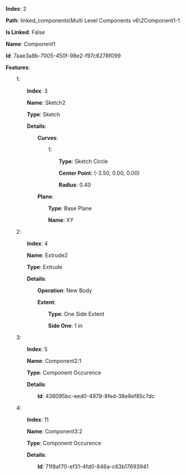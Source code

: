 **Index**: 2

**Path**: linked_components\Multi Level Components v6\2Component1-1

**Is Linked**: False

**Name**: Component1

**Id**: 7aae3a8b-7005-450f-98e2-f97c6278f099

**Features**:

&emsp;&emsp;1:

&emsp;&emsp;&emsp;&emsp;**Index**: 3

&emsp;&emsp;&emsp;&emsp;**Name**: Sketch2

&emsp;&emsp;&emsp;&emsp;**Type**: Sketch

&emsp;&emsp;&emsp;&emsp;**Details**:

&emsp;&emsp;&emsp;&emsp;&emsp;&emsp;**Curves**:

&emsp;&emsp;&emsp;&emsp;&emsp;&emsp;&emsp;&emsp;1:

&emsp;&emsp;&emsp;&emsp;&emsp;&emsp;&emsp;&emsp;&emsp;&emsp;**Type**: Sketch Circle

&emsp;&emsp;&emsp;&emsp;&emsp;&emsp;&emsp;&emsp;&emsp;&emsp;**Center Point**: (-3.50, 0.00, 0.00)

&emsp;&emsp;&emsp;&emsp;&emsp;&emsp;&emsp;&emsp;&emsp;&emsp;**Radius**: 0.40

&emsp;&emsp;&emsp;&emsp;&emsp;&emsp;**Plane**:

&emsp;&emsp;&emsp;&emsp;&emsp;&emsp;&emsp;&emsp;**Type**: Base Plane

&emsp;&emsp;&emsp;&emsp;&emsp;&emsp;&emsp;&emsp;**Name**: XY

&emsp;&emsp;2:

&emsp;&emsp;&emsp;&emsp;**Index**: 4

&emsp;&emsp;&emsp;&emsp;**Name**: Extrude2

&emsp;&emsp;&emsp;&emsp;**Type**: Extrude

&emsp;&emsp;&emsp;&emsp;**Details**:

&emsp;&emsp;&emsp;&emsp;&emsp;&emsp;**Operation**: New Body

&emsp;&emsp;&emsp;&emsp;&emsp;&emsp;**Extent**:

&emsp;&emsp;&emsp;&emsp;&emsp;&emsp;&emsp;&emsp;**Type**: One Side Extent

&emsp;&emsp;&emsp;&emsp;&emsp;&emsp;&emsp;&emsp;**Side One**: 1 in

&emsp;&emsp;3:

&emsp;&emsp;&emsp;&emsp;**Index**: 5

&emsp;&emsp;&emsp;&emsp;**Name**: Component2:1

&emsp;&emsp;&emsp;&emsp;**Type**: Component Occurence

&emsp;&emsp;&emsp;&emsp;**Details**:

&emsp;&emsp;&emsp;&emsp;&emsp;&emsp;**Id**: 436095bc-eed0-4979-8fed-38e8ef85c7dc

&emsp;&emsp;4:

&emsp;&emsp;&emsp;&emsp;**Index**: 11

&emsp;&emsp;&emsp;&emsp;**Name**: Component3:2

&emsp;&emsp;&emsp;&emsp;**Type**: Component Occurence

&emsp;&emsp;&emsp;&emsp;**Details**:

&emsp;&emsp;&emsp;&emsp;&emsp;&emsp;**Id**: 71f8af70-ef31-4fd0-846a-c63b17693941

